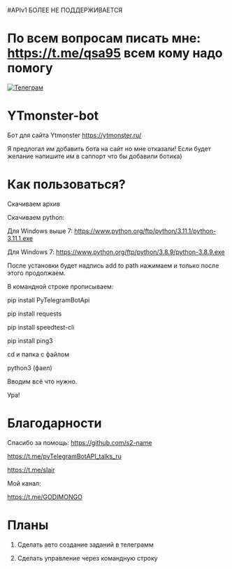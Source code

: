 #APIv1 БОЛЕЕ НЕ ПОДДЕРЖИВАЕТСЯ
# По всем вопросам писать мне: https://t.me/qsa95 всем кому надо помогу
[![Телеграм](https://img.shields.io/badge/Telegram-Channel-blue)](https://t.me/GODIMONGO)


# YTmonster-bot
Бот для сайта Ytmonster
https://ytmonster.ru/

Я предлогал им добавить бота на сайт но мне отказали! Если будет желание напишите им в саппорт что бы добавили ботика)

# Как пользоваться?
Скачиваем архив

Скачиваем python:

Для Windows выше 7: https://www.python.org/ftp/python/3.11.1/python-3.11.1.exe

Для Windows 7: https://www.python.org/ftp/python/3.8.9/python-3.8.9.exe

После установки будет надпись add to path нажимаем и только после этого продолжаем.

В командной строке прописываем: 

pip install PyTelegramBotApi

pip install requests

pip install speedtest-cli

pip install ping3

cd  и папка с файлом 

python3  (фаел)

Вводим всё что нужно.

Ура!
# Благодарности
Спасибо за помощь: 
https://github.com/s2-name

https://t.me/pyTelegramBotAPI_talks_ru

https://t.me/slair

Мой канал:

https://t.me/GODIMONGO

# Планы

1. Сделать авто создание заданий в телеграмм

2. Сделать управление через командную строку
